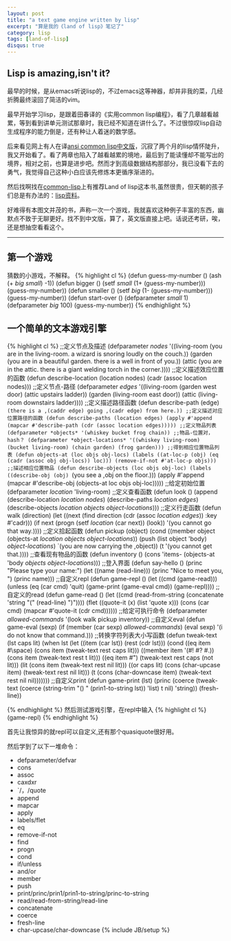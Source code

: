```yaml
---
layout: post
title: "a text game engine written by lisp"
excerpt: "算是我的《land of lisp》笔记了"
category: lisp
tags: [land-of-lisp]
disqus: true
---
```


## Lisp is amazing,isn't it?

最早的时候，是从emacs听说lisp的，不过emacs这等神器，却并非我的菜，几经折腾最终滚回了简洁的vim。

最早开始学习lisp，是跟着田春译的《实用common lisp编程》，看了几章越看越累，等到看到讲单元测试那章时，我已经不知道在讲什么了。不过很惊叹lisp自动生成程序的能力倒是，还有种让人着迷的数学感。

后来看见网上有人在译[ansi common lisp中文版](http://readthedocs.org/docs/ansi-common-lisp/en/latest/index.html)，沉寂了两个月的lisp情怀陡升，我又开始看了。看了两章也陷入了越看越累的境地，最后到了能读懂却不能写出的境界，相对之前，也算是进步吧。然而才到高级数据结构那部分，我已没看下去的勇气，我觉得自己这种小白应该先修炼本更循序渐进的。

然后找啊找在[common-lisp](http://common-lisp.net/)上有推荐Land of lisp这本书,虽然很贵，但天朝的孩子们总是有办法的：[lisp资料](http://115.com/folder/faujangp#lisp)。

好难得有本图文并茂的书，声称一次一个游戏，我就喜欢这种例子丰富的东西，幽默点不致于无聊更好。找不到中文版，算了，英文版直接上吧。话说还考研，唉，还是想抽空看看这个。

***

## 第一个游戏

猜数的小游戏，不解释。
{% highlight cl %}
(defun guess-my-number ()
  (ash (+ *big* *small*) -1))
(defun bigger ()
  (setf *small* (1+ (guess-my-number)))
  (guess-my-number))
(defun smaller ()
  (setf *big* (1- (guess-my-number)))
  (guess-my-number))
(defun start-over ()
  (defparameter *small* 1)
  (defparameter *big* 100)
  (guess-my-number))
{% endhighlight %}

## 一个简单的文本游戏引擎

{% highlight cl %}
;;定义节点及描述
(defparameter *nodes* '((living-room (you are in the living-room.
                                          a wizard is snoring loudly on the couch.))
                        (garden (you are in a beautiful garden.
                                     there is a well in front of you.))
                        (attic (you are in the attic.
                                    there is a giant welding torch in the corner.))))
;;定义描述效应位置的函数
(defun describe-location (location nodes)
  (cadr (assoc location nodes)))
;;定义节点-路径
(defparameter *edges* '((living-room (garden west door)
                                     (attic upstairs ladder))
                        (garden (living-room east door))
                        (attic (living-room downstairs ladder))))
;;定义描述路径函数
(defun describe-path (edge)
  `(there is a ,(caddr edge) going ,(cadr edge) from here.))
;;定义描述对应位置路径的函数
(defun describe-paths (location edges)
  (apply #'append (mapcar #'describe-path (cdr (assoc location edges)))))
;;定义物品列表
(defparameter *objects* '(whiskey bucket frog chain))
;;物品-位置对，hash？
(defparameter *object-locations* '((whiskey living-room)
                                   (bucket living-room)
                                   (chain garden)
                                   (frog garden)))
;;得到相应位置物品列表
(defun objects-at (loc objs obj-locs)
  (labels ((at-loc-p (obj)
             (eq (cadr (assoc obj obj-locs)) loc)))
    (remove-if-not #'at-loc-p objs)))
;;描述相应位置物品
(defun describe-objects (loc objs obj-loc)
  (labels ((describe-obj (obj)
             `(you see a ,obj on the floor.)))
    (apply #'append (mapcar #'describe-obj (objects-at loc objs obj-loc)))))
;;给定初始位置
(defparameter *location* 'living-room)
;;定义查看函数
(defun look ()
  (append (describe-location *location* *nodes*)
          (describe-paths *location* *edges*)
          (describe-objects *location* *objects* *object-locations*)))
;;定义行走函数
(defun walk (direction)
  (let ((next (find direction
                    (cdr (assoc *location* *edges*))
                    :key #'cadr)))
    (if next
      (progn (setf *location* (car next))
             (look))
      '(you cannot go that way.))))
;;定义拾起函数
(defun pickup (object)
  (cond ((member object
                 (objects-at *location* *objects* *object-locations*))
         (push (list object 'body) *object-locations*)
         `(you are now carrying the ,object))
        (t '(you cannot get that.))))
;;查看现有物品的函数
(defun inventory ()
  (cons 'items- (objects-at 'body *objects* *object-locations*)))
;;登入界面
(defun say-hello ()
  (princ "Please type your name:")
  (let ((name (read-line)))
    (princ "Nice to meet you, ")
    (princ name)))
;;自定义repl
(defun game-repl ()
  (let ((cmd (game-read)))
    (unless (eq (car cmd) 'quit)
      (game-print (game-eval cmd))
      (game-repl))))
;;自定义的read
(defun game-read ()
  (let ((cmd (read-from-string
               (concatenate 'string "(" (read-line) ")"))))
    (flet ((quote-it (x)
             (list 'quote x)))
      (cons (car cmd) (mapcar #'quote-it (cdr cmd))))))
;;给定可执行命令
(defparameter *allowed-commands* '(look walk pickup inventory))
;;自定义eval
(defun game-eval (sexp)
  (if (member (car sexp) *allowed-commands*)
    (eval sexp)
    '(i do not know that command.)))
;;转换字符列表大小写函数
(defun tweak-text (lst caps lit)
  (when lst
    (let ((item (car lst))
          (rest (cdr lst)))
      (cond ((eq item #\space) (cons item (tweak-text rest caps lit)))
            ((member item '(#\! #\? #\.)) (cons item (tweak-text rest t lit)))
            ((eq item #\") (tweak-text rest caps (not lit)))
            (lit (cons item (tweak-text rest nil lit)))
            ((or caps lit) (cons (char-upcase item) (tweak-text rest nil lit)))
            (t (cons (char-downcase item) (tweak-text rest nil nil)))))))
;;自定义print
(defun game-print (lst)
  (princ (coerce (tweak-text (coerce (string-trim "() "
                                                  (prin1-to-string lst))
                                     'list)
                             t
                             nil)
                 'string))
  (fresh-line))

{% endhighlight %}
然后测试游戏引擎，在repl中输入
{% highlight cl %}
(game-repl)
{% endhighlight %}

首先让我惊异的就repl可以自定义,还有那个quasiquote很好用。

然后学到了以下一堆命令：

- defparameter/defvar
- cons
- assoc
- caxdxr
- `/，/quote
- append
- mapcar
- apply
- labels/flet
- eq
- remove-if-not
- find
- progn
- cond
- if/unless
- and/or
- member
- push
- print/princ/prin1/prin1-to-string/princ-to-string
- read/read-from-string/read-line
- concatenate
- coerce
- fresh-line
- char-upcase/char-downcase
{% include JB/setup %}
